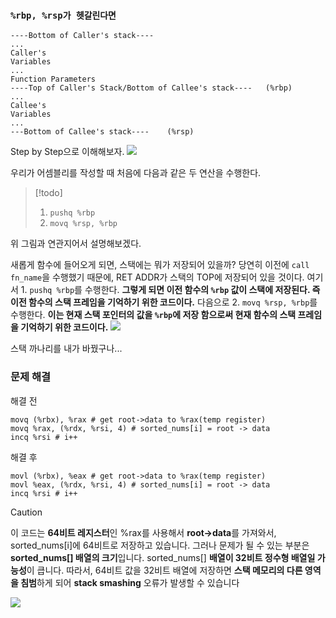 ### `%rbp, %rsp가 헷갈린다면`

```
----Bottom of Caller's stack----
...
Caller's
Variables
...
Function Parameters
----Top of Caller's Stack/Bottom of Callee's stack----   (%rbp)
...
Callee's
Variables
...
---Bottom of Callee's stack----    (%rsp)
```

Step by Step으로 이해해보자.
![](https://i.imgur.com/9z89Uuq.png)

우리가 어셈블리를 작성할 때 처음에 다음과 같은 두 연산을 수행한다.

>[!todo] 
>1. `pushq %rbp`
>2. `movq %rsp, %rbp`

위 그림과 연관지어서 설명해보겠다.

새롭게 함수에 들어오게 되면, 스택에는 뭐가 저장되어 있을까?
당연히 이전에 `call fn_name`을 수행했기 때문에, RET ADDR가 스택의 TOP에 저장되어 있을 것이다.
여기서 1. `pushq %rbp`를 수행한다.
**그렇게 되면 이전 함수의 `%rbp` 값이 스택에 저장된다. 즉 이전 함수의 스택 프레임을 기억하기 위한 코드이다.**
다음으로 2. `movq %rsp, %rbp`를 수행한다.
**이는 현재 스택 포인터의 값을 `%rbp`에 저장 함으로써 현재 함수의 스택 프레임을 기억하기 위한 코드이다.**
![](https://i.imgur.com/dsufy3s.png)

스택 까나리를 내가 바꿨구나...

### 문제 해결
해결 전
```x86-64
movq (%rbx), %rax # get root->data to %rax(temp register)
movq %rax, (%rdx, %rsi, 4) # sorted_nums[i] = root -> data
incq %rsi # i++
```
해결 후
```x86-64
movl (%rbx), %eax # get root->data to %rax(temp register)
movl %eax, (%rdx, %rsi, 4) # sorted_nums[i] = root -> data
incq %rsi # i++
```

>[!caution] 
>이 코드는 **64비트 레지스터**인 %rax를 사용해서 **root->data**를 가져와서, sorted_nums[i]에 64비트로 저장하고 있습니다. 그러나 문제가 될 수 있는 부분은 **sorted_nums[] 배열의 크기**입니다. sorted_nums[] **배열이 32비트 정수형 배열일 가능성**이 큽니다. 따라서, 64비트 값을 32비트 배열에 저장하면 **스택 메모리의 다른 영역을 침범**하게 되어 **stack smashing** 오류가 발생할 수 있습니다

![](https://i.imgur.com/FO7drHA.png)
